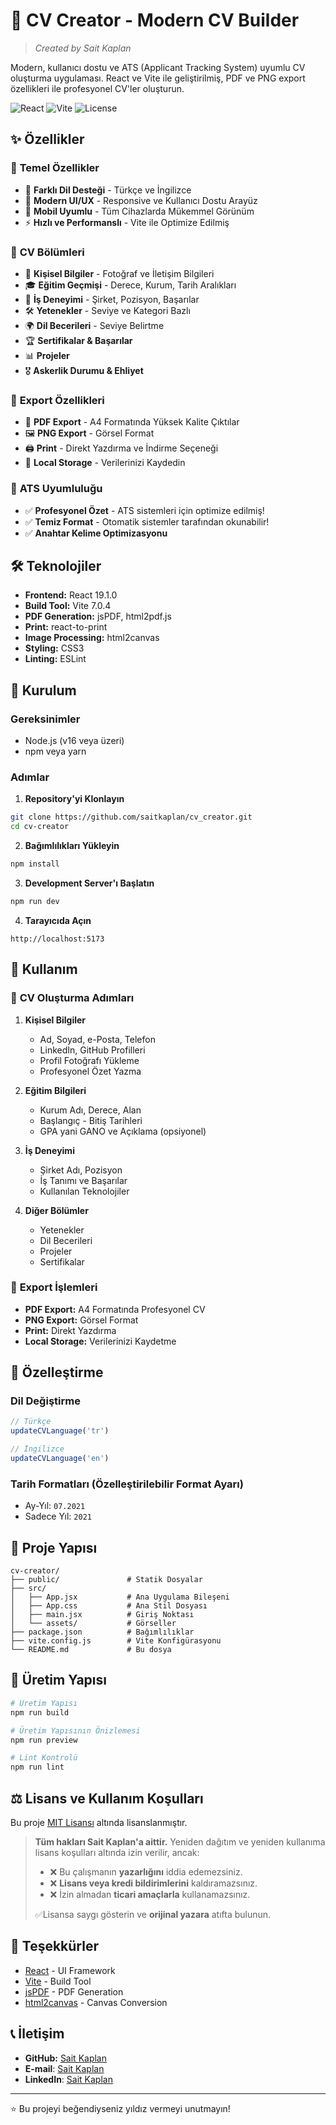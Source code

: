 # 📄 CV Creator - Modern CV Builder
> *Created by Sait Kaplan*

Modern, kullanıcı dostu ve ATS (Applicant Tracking System) uyumlu CV oluşturma uygulaması. React ve Vite ile geliştirilmiş, PDF ve PNG export özellikleri ile profesyonel CV'ler oluşturun.

![React](https://img.shields.io/badge/React-19.1.0-blue)
![Vite](https://img.shields.io/badge/Vite-7.0.4-purple)
![License](https://img.shields.io/badge/License-MIT-green)

## ✨ Özellikler

### 🎯 **Temel Özellikler**
- 📝 **Farklı Dil Desteği** - Türkçe ve İngilizce
- 🎨 **Modern UI/UX** - Responsive ve Kullanıcı Dostu Arayüz
- 📱 **Mobil Uyumlu** - Tüm Cihazlarda Mükemmel Görünüm
- ⚡ **Hızlı ve Performanslı** - Vite ile Optimize Edilmiş

### 📄 **CV Bölümleri**
- 👤 **Kişisel Bilgiler** - Fotoğraf ve İletişim Bilgileri
- 🎓 **Eğitim Geçmişi** - Derece, Kurum, Tarih Aralıkları
- 💼 **İş Deneyimi** - Şirket, Pozisyon, Başarılar
- 🛠️ **Yetenekler** - Seviye ve Kategori Bazlı
- 🌍 **Dil Becerileri** - Seviye Belirtme
- 🏆 **Sertifikalar & Başarılar**
- 📊 **Projeler**
- 🎖️ **Askerlik Durumu & Ehliyet**

### 🚀 **Export Özellikleri**
- 📄 **PDF Export** - A4 Formatında Yüksek Kalite Çıktılar
- 🖼️ **PNG Export** - Görsel Format
- 🖨️ **Print** - Direkt Yazdırma ve İndirme Seçeneği
- 💾 **Local Storage** - Verilerinizi Kaydedin

### 🎯 **ATS Uyumluluğu**
- ✅ **Profesyonel Özet** - ATS sistemleri için optimize edilmiş!
- ✅ **Temiz Format** - Otomatik sistemler tarafından okunabilir!
- ✅ **Anahtar Kelime Optimizasyonu**

## 🛠️ Teknolojiler

- **Frontend:** React 19.1.0
- **Build Tool:** Vite 7.0.4
- **PDF Generation:** jsPDF, html2pdf.js
- **Print:** react-to-print
- **Image Processing:** html2canvas
- **Styling:** CSS3
- **Linting:** ESLint

## 🚀 Kurulum

### **Gereksinimler**
- Node.js (v16 veya üzeri)
- npm veya yarn

### **Adımlar**

1. **Repository'yi Klonlayın**
```bash
git clone https://github.com/saitkaplan/cv_creator.git
cd cv-creator
```

2. **Bağımlılıkları Yükleyin**
```bash
npm install
```

3. **Development Server'ı Başlatın**
```bash
npm run dev
```

4. **Tarayıcıda Açın**
```
http://localhost:5173
```

## 📖 Kullanım

### 🎯 **CV Oluşturma Adımları**

1. **Kişisel Bilgiler**
   - Ad, Soyad, e-Posta, Telefon
   - LinkedIn, GitHub Profilleri
   - Profil Fotoğrafı Yükleme
   - Profesyonel Özet Yazma

2. **Eğitim Bilgileri**
   - Kurum Adı, Derece, Alan
   - Başlangıç - Bitiş Tarihleri
   - GPA yani GANO ve Açıklama (opsiyonel)

3. **İş Deneyimi**
   - Şirket Adı, Pozisyon
   - İş Tanımı ve Başarılar
   - Kullanılan Teknolojiler

4. **Diğer Bölümler**
   - Yetenekler
   - Dil Becerileri
   - Projeler
   - Sertifikalar

### 💾 **Export İşlemleri**

- **PDF Export:** A4 Formatında Profesyonel CV
- **PNG Export:** Görsel Format
- **Print:** Direkt Yazdırma
- **Local Storage:** Verilerinizi Kaydetme

## 🎨 Özelleştirme

### **Dil Değiştirme**
```javascript
// Türkçe
updateCVLanguage('tr')

// İngilizce  
updateCVLanguage('en')
```

### **Tarih Formatları (Özelleştirilebilir Format Ayarı)**
- Ay-Yıl: `07.2021`
- Sadece Yıl: `2021`

## 📁 Proje Yapısı

```
cv-creator/
├── public/               # Statik Dosyalar
├── src/
│   ├── App.jsx           # Ana Uygulama Bileşeni
│   ├── App.css           # Ana Stil Dosyası
│   ├── main.jsx          # Giriş Noktası
│   └── assets/           # Görseller
├── package.json          # Bağımlılıklar
├── vite.config.js        # Vite Konfigürasyonu
└── README.md             # Bu dosya
```

## 🚀 Üretim Yapısı

```bash
# Üretim Yapısı
npm run build

# Üretim Yapısının Önizlemesi
npm run preview

# Lint Kontrolü
npm run lint
```

## ⚖️ Lisans ve Kullanım Koşulları

Bu proje [MIT Lisansı](./LICENSE) altında lisanslanmıştır.

> **Tüm hakları Sait Kaplan'a aittir.** 
> Yeniden dağıtım ve yeniden kullanıma lisans koşulları altında izin verilir, ancak:
>
> - ❌ Bu çalışmanın **yazarlığını** iddia edemezsiniz.
> - ❌ **Lisans veya kredi bildirimlerini** kaldıramazsınız.
> - ❌ İzin almadan **ticari amaçlarla** kullanamazsınız.
>
> ✅Lisansa saygı gösterin ve **orijinal yazara** atıfta bulunun.

## 🙏 Teşekkürler

- [React](https://reactjs.org/) - UI Framework
- [Vite](https://vitejs.dev/) - Build Tool
- [jsPDF](https://github.com/parallax/jsPDF) - PDF Generation
- [html2canvas](https://html2canvas.hertzen.com/) - Canvas Conversion

## 📞 İletişim

- **GitHub:** [Sait Kaplan](https://github.com/saitkaplan)
- **E-mail**: [Sait Kaplan](mailto:sait.kaplan@icloud.com)
- **LinkedIn**: [Sait Kaplan](https://www.linkedin.com/in/saitkaplan)

---

⭐ Bu projeyi beğendiyseniz yıldız vermeyi unutmayın!
